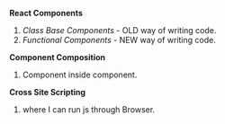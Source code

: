 **React Components**
1) *Class Base Components* - OLD way of writing code.
2) *Functional Components* - NEW way of writing code.



**Component Composition**
1) Component inside component.

**Cross Site Scripting**
1) where I can run js through Browser.

